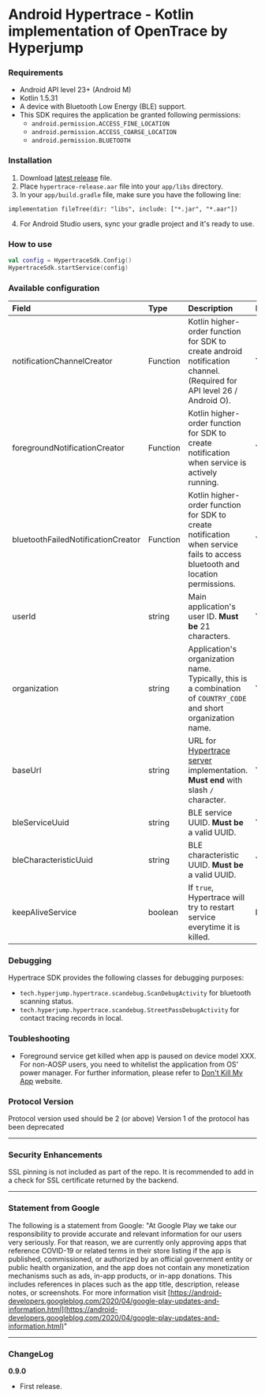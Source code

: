 # Android Hypertrace - Kotlin implementation of OpenTrace by Hyperjump

### Requirements

- Android API level 23+ (Android M)
- Kotlin 1.5.31
- A device with Bluetooth Low Energy (BLE) support.
- This SDK requires the application be granted following permissions:
  - `android.permission.ACCESS_FINE_LOCATION`
  - `android.permission.ACCESS_COARSE_LOCATION`
  - `android.permission.BLUETOOTH`

### Installation

1. Download [latest release](./release/hypertrace-release.aar) file.
2. Place `hypertrace-release.aar` file into your `app/libs` directory.
3. In your `app/build.gradle` file, make sure you have the following line:

```
implementation fileTree(dir: "libs", include: ["*.jar", "*.aar"])
```

4. For Android Studio users, sync your gradle project and it's ready to use.

### How to use

```kotlin
val config = HypertraceSdk.Config()
HypertraceSdk.startService(config)
```

### Available configuration

| Field                              | Type     | Description                                                                                                                     | Mandatory | Default |
| :--------------------------------- | :------- | :------------------------------------------------------------------------------------------------------------------------------ | :-------- | :------ |
| notificationChannelCreator         | Function | Kotlin higher-order function for SDK to create android notification channel. (Required for API level 26 / Android O).           | **YES**   | -       |
| foregroundNotificationCreator      | Function | Kotlin higher-order function for SDK to create notification when service is actively running.                                   | **YES**   | -       |
| bluetoothFailedNotificationCreator | Function | Kotlin higher-order function for SDK to create notification when service fails to access bluetooth and location permissions.    | **YES**   | -       |
| userId                             | string   | Main application's user ID. **Must be** 21 characters.                                                                          | **YES**   | -       |
| organization                       | string   | Application's organization name. Typically, this is a combination of `COUNTRY_CODE` and short organization name.                | **YES**   | -       |
| baseUrl                            | string   | URL for [Hypertrace server](https://github.com/hyperjumptech/hypertrace) implementation. **Must end** with slash `/` character. | **YES**   | -       |
| bleServiceUuid                     | string   | BLE service UUID. **Must be** a valid UUID.                                                                                     | **YES**   | -       |
| bleCharacteristicUuid              | string   | BLE characteristic UUID. **Must be** a valid UUID.                                                                              | **YES**   | -       |
| keepAliveService                   | boolean  | If `true`, Hypertrace will try to restart service everytime it is killed.                                                       | **NO**    | `false` |

### Debugging

Hypertrace SDK provides the following classes for debugging purposes:

- `tech.hyperjump.hypertrace.scandebug.ScanDebugActivity` for bluetooth scanning status.
- `tech.hyperjump.hypertrace.scandebug.StreetPassDebugActivity` for contact tracing records in local.

### Toubleshooting

- Foreground service get killed when app is paused on device model XXX.
  For non-AOSP users, you need to whitelist the application from OS' power manager. For further information, please refer to [Don't Kill My App](https://dontkillmyapp.com/) website.

### Protocol Version

Protocol version used should be 2 (or above)
Version 1 of the protocol has been deprecated

---

### Security Enhancements

SSL pinning is not included as part of the repo.
It is recommended to add in a check for SSL certificate returned by the backend.

---

### Statement from Google

The following is a statement from Google:
"At Google Play we take our responsibility to provide accurate and relevant information for our users very seriously. For that reason, we are currently only approving apps that reference COVID-19 or related terms in their store listing if the app is published, commissioned, or authorized by an official government entity or public health organization, and the app does not contain any monetization mechanisms such as ads, in-app products, or in-app donations. This includes references in places such as the app title, description, release notes, or screenshots.
For more information visit [https://android-developers.googleblog.com/2020/04/google-play-updates-and-information.html](https://android-developers.googleblog.com/2020/04/google-play-updates-and-information.html)"

---

### ChangeLog

**0.9.0**

- First release.

